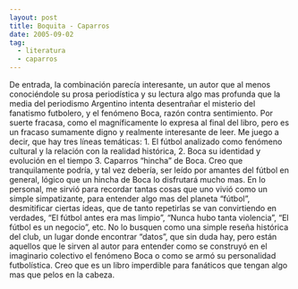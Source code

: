 ```yaml
---
layout: post
title: Boquita - Caparros
date: 2005-09-02
tag:
  - literatura
  - caparros
---
```

De entrada, la combinación parecía interesante, un autor que al menos conociéndole su prosa periodística y su lectura algo mas profunda que la media del periodismo Argentino intenta desentrañar el misterio del fanatismo futbolero, y el fenómeno Boca, razón contra sentimiento. Por suerte fracasa, como el magníficamente lo expresa al final del libro, pero es un fracaso sumamente digno y realmente interesante de leer. Me juego a decir, que hay tres líneas temáticas: 1. El fútbol analizado como fenómeno cultural y la relación con la realidad histórica, 2. Boca su identidad y evolución en el tiempo 3. Caparros “hincha” de Boca. Creo que tranquilamente podría, y tal vez debería, ser leído por amantes del fútbol en general, lógico que un hincha de Boca lo disfrutará mucho mas. En lo personal, me sirvió para recordar tantas cosas que uno vivió como un simple simpatizante, para entender algo mas del planeta “fútbol”, desmitificar ciertas ideas, que de tanto repetirlas se van convirtiendo en verdades, “El fútbol antes era mas limpio”, “Nunca hubo tanta violencia”, “El fútbol es un negocio”, etc. No lo busquen como una simple reseña histórica del club, un lugar donde encontrar “datos”, que sin duda hay, pero están aquellos que le sirven al autor para entender como se construyó en el imaginario colectivo el fenómeno Boca o como se armó su personalidad futbolística. Creo que es un libro imperdible para fanáticos que tengan algo mas que pelos en la cabeza.
